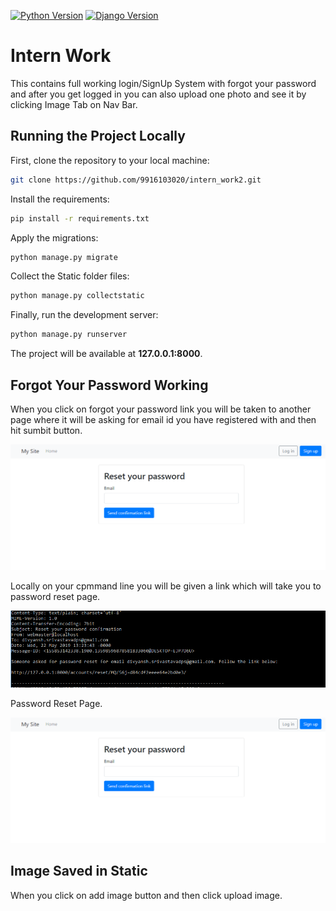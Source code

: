 [![Python Version](https://img.shields.io/badge/python-3.7-brightgreen.svg)](https://python.org)
[![Django Version](https://img.shields.io/badge/django-2.1-brightgreen.svg)](https://djangoproject.com)

# Intern Work 

This contains full working login/SignUp System with forgot your password and after you get logged in you can also upload one photo and see it by clicking Image Tab on Nav Bar.

## Running the Project Locally

First, clone the repository to your local machine:

```bash
git clone https://github.com/9916103020/intern_work2.git
```

Install the requirements:

```bash
pip install -r requirements.txt
```

Apply the migrations:

```bash
python manage.py migrate
```

Collect the Static folder files:

```bash
python manage.py collectstatic
```

Finally, run the development server:

```bash
python manage.py runserver
```

The project will be available at **127.0.0.1:8000**.

## Forgot Your Password Working

When you click on forgot your password link you will be taken to another page where it will be asking for email id you have registered with and then hit sumbit button.

![](images/Forgot.PNG)

Locally on your cpmmand line you will be given a link which will take you to password reset page.

![](images/Email.PNG)

Password Reset Page.

![](images/Forgot.PNG)

## Image Saved in Static

When you click on add image button and then click upload image.  




